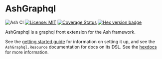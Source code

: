 # AshGraphql

![Ash CI](https://github.com/ash-project/ash_graphql/workflows/Ash%20CI/badge.svg)
[![License: MIT](https://img.shields.io/badge/License-MIT-yellow.svg)](https://opensource.org/licenses/MIT)
[![Coverage Status](https://coveralls.io/repos/github/ash-project/ash_graphql/badge.svg?branch=master)](https://coveralls.io/github/ash-project/ash_graphql?branch=master)
[![Hex version badge](https://img.shields.io/hexpm/v/ash_graphql.svg)](https://hex.pm/packages/ash_graphql)

AshGraphql is a graphql front extension for the Ash framework.

See the [getting started guide](https://hexdocs.pm/ash_graphql/getting_started.html) for information on setting it up, and see the `AshGraphql.Resource` documentation for docs on its DSL. See the [hexdocs](https://hexdocs.pm/ash_graphql) for more information.
